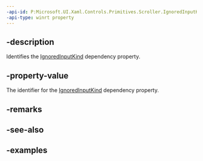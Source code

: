```yaml
---
-api-id: P:Microsoft.UI.Xaml.Controls.Primitives.Scroller.IgnoredInputKindProperty
-api-type: winrt property
---
```


## -description

Identifies the [IgnoredInputKind](scroller_ignoredinputkind.md) dependency property.

## -property-value

The identifier for the [IgnoredInputKind](scroller_ignoredinputkind.md) dependency property.

## -remarks

## -see-also

## -examples

